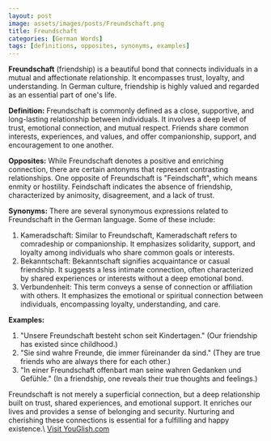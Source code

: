 ```yaml
---
layout: post
image: assets/images/posts/Freundschaft.png
title: Freundschaft
categories: [German Words]
tags: [definitions, opposites, synonyms, examples]
---
```


**Freundschaft** (friendship) is a beautiful bond that connects individuals in a mutual and affectionate relationship. It encompasses trust, loyalty, and understanding. In German culture, friendship is highly valued and regarded as an essential part of one's life.

**Definition:**
Freundschaft is commonly defined as a close, supportive, and long-lasting relationship between individuals. It involves a deep level of trust, emotional connection, and mutual respect. Friends share common interests, experiences, and values, and offer companionship, support, and encouragement to one another.

**Opposites:**
While Freundschaft denotes a positive and enriching connection, there are certain antonyms that represent contrasting relationships. One opposite of Freundschaft is "Feindschaft", which means enmity or hostility. Feindschaft indicates the absence of friendship, characterized by animosity, disagreement, and a lack of trust.

**Synonyms:**
There are several synonymous expressions related to Freundschaft in the German language. Some of these include:

1. Kameradschaft: Similar to Freundschaft, Kameradschaft refers to comradeship or companionship. It emphasizes solidarity, support, and loyalty among individuals who share common goals or interests.
2. Bekanntschaft: Bekanntschaft signifies acquaintance or casual friendship. It suggests a less intimate connection, often characterized by shared experiences or interests without a deep emotional bond.
3. Verbundenheit: This term conveys a sense of connection or affiliation with others. It emphasizes the emotional or spiritual connection between individuals, encompassing loyalty, understanding, and care.

**Examples:**

1. "Unsere Freundschaft besteht schon seit Kindertagen." (Our friendship has existed since childhood.)
2. "Sie sind wahre Freunde, die immer füreinander da sind." (They are true friends who are always there for each other.)
3. "In einer Freundschaft offenbart man seine wahren Gedanken und Gefühle." (In a friendship, one reveals their true thoughts and feelings.)

Freundschaft is not merely a superficial connection, but a deep relationship built on trust, shared experiences, and emotional support. It enriches our lives and provides a sense of belonging and security. Nurturing and cherishing these connections is essential for a fulfilling and happy existence.\ <a id="yg-widget-0" class="youglish-widget" data-query="Freundschaft" data-lang="german" data-components="8412" data-auto-start="0" data-bkg-color="theme_light" data-title="How%20to%20pronounce%20Freundschaft%20in%20German"  rel="nofollow" href="https://youglish.com">Visit YouGlish.com</a><script async src="https://youglish.com/public/emb/widget.js" charset="utf-8"></script>